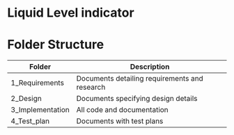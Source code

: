 # Liquid Level indicator

# Folder Structure

Folder | Description
------ | -----------
1_Requirements | Documents detailing requirements and research
2_Design | Documents specifying design details
3_Implementation | All code and documentation
4_Test_plan | Documents with test plans
